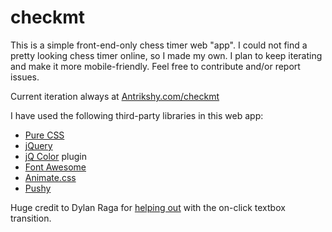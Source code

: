 checkmt
=======

This is a simple front-end-only chess timer web "app". I could not find a pretty looking chess timer online, so I made my own. I plan to keep iterating and make it more mobile-friendly. Feel free to contribute and/or report issues.

Current iteration always at [Antrikshy.com/checkmt](http://antrikshy.com/checkmt)

I have used the following third-party libraries in this web app:
* [Pure CSS](http://purecss.io)
* [jQuery](http://jquery.com)
* [jQ Color](https://github.com/jquery/jquery-color/) plugin
* [Font Awesome](http://fontawesome.io)
* [Animate.css](http://daneden.github.io/animate.css/)
* [Pushy](http://www.christopheryee.ca/pushy/)

Huge credit to Dylan Raga for [helping out](https://www.reddit.com/r/web_design/comments/2rhifj/im_looking_for_an_elegant_slicklooking_way_cssjq/cnhlf6a) with the on-click textbox transition.

